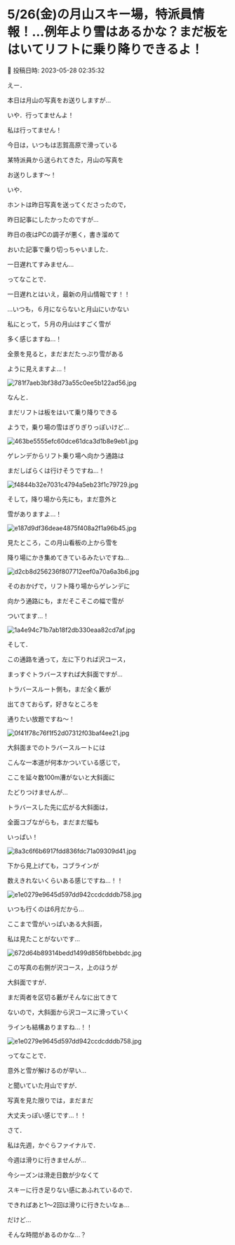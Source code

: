 # 5/26(金)の月山スキー場，特派員情報！…例年より雪はあるかな？まだ板をはいてリフトに乗り降りできるよ！

📅 投稿日時: 2023-05-28 02:35:32

えー．


本日は月山の写真をお送りしますが…


いや．行ってませんよ！


私は行ってません！





今日は，いつもは志賀高原で滑っている


某特派員から送られてきた，月山の写真を


お送りします～！





いや．


ホントは昨日写真を送ってくださったので，


昨日記事にしたかったのですが…


昨日の夜はPCの調子が悪く，書き溜めて


おいた記事で乗り切っちゃいました．


一日遅れてすみません…





ってなことで．


一日遅れとはいえ，最新の月山情報です！！





…いつも，６月にならないと月山にいかない


私にとって，５月の月山はすごく雪が


多く感じますね…！


全景を見ると，まだまだたっぷり雪がある


ように見えますよ…！




![781f7aeb3bf38d73a55c0ee5b122ad56.jpg](images/781f7aeb3bf38d73a55c0ee5b122ad56.jpg)







なんと．


まだリフトは板をはいて乗り降りできる


ようで，乗り場の雪はぎりぎりっぽいけど…




![463be5555efc60dce61dca3d1b8e9eb1.jpg](images/463be5555efc60dce61dca3d1b8e9eb1.jpg)




ゲレンデからリフト乗り場へ向かう通路は


まだしばらくは行けそうですね…！




![f4844b32e7031c4794a5eb23f1c79729.jpg](images/f4844b32e7031c4794a5eb23f1c79729.jpg)







そして，降り場から先にも，まだ意外と


雪がありますよ…！




![e187d9df36deae4875f408a2f1a96b45.jpg](images/e187d9df36deae4875f408a2f1a96b45.jpg)







見たところ，この月山看板の上から雪を


降り場にかき集めてきているみたいですね…




![d2cb8d256236f807712eef0a70a6a3b6.jpg](images/d2cb8d256236f807712eef0a70a6a3b6.jpg)







そのおかげで，リフト降り場からゲレンデに


向かう通路にも，まだそこそこの幅で雪が


ついてます…！




![1a4e94c71b7ab18f2db330eaa82cd7af.jpg](images/1a4e94c71b7ab18f2db330eaa82cd7af.jpg)







そして．


この通路を通って，左に下りれば沢コース，


まっすぐトラバースすれば大斜面ですが…


トラバースルート側も，まだ全く藪が


出てきておらず，好きなところを


通りたい放題ですね～！




![0f41f78c76f1f52d07312f03baf4ee21.jpg](images/0f41f78c76f1f52d07312f03baf4ee21.jpg)







大斜面までのトラバースルートには


こんな一本道が何本かついている感じで，


ここを延々数100m漕がないと大斜面に


たどりつけませんが…


トラバースした先に広がる大斜面は，


全面コブながらも，まだまだ幅も


いっぱい！




![8a3c6f6b6917fdd836fdc71a09309d41.jpg](images/8a3c6f6b6917fdd836fdc71a09309d41.jpg)




下から見上げても，コブラインが


数えきれないくらいある感じですね…！！




![e1e0279e9645d597dd942ccdcdddb758.jpg](images/e1e0279e9645d597dd942ccdcdddb758.jpg)







いつも行くのは6月だから…


ここまで雪がいっぱいある大斜面，


私は見たことがないです…




![672d64b89314bedd1499d856fbbebbdc.jpg](images/672d64b89314bedd1499d856fbbebbdc.jpg)







この写真の右側が沢コース，上のほうが


大斜面ですが．


まだ両者を区切る藪がそんなに出てきて


ないので，大斜面から沢コースに滑っていく


ラインも結構ありますね…！！




![e1e0279e9645d597dd942ccdcdddb758.jpg](images/e1e0279e9645d597dd942ccdcdddb758.jpg)







ってなことで．


意外と雪が解けるのが早い…


と聞いていた月山ですが．


写真を見た限りでは，まだまだ


大丈夫っぽい感じです…！！





さて．


私は先週，かぐらファイナルで．


今週は滑りに行きませんが…


今シーズンは滑走日数が少なくて


スキーに行き足りない感にあふれているので．


できればあと1～2回は滑りに行きたいなぁ…





だけど…


そんな時間があるのかな…？

